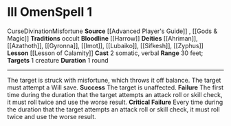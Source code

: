 ﻿---
actions: '[two-actions]'
area: null
bloodline: '[[DATABASE/sorcererbloodline/Harrow|Harrow]]'
component:
- Somatic
- Verbal
cost: null
deity:
- '[[DATABASE/deity/Ahriman|Ahriman]]'
- '[[DATABASE/deity/Azathoth|Azathoth]]'
- '[[DATABASE/deity/Gyronna|Gyronna]]'
- '[[DATABASE/deity/Imot|Imot]]'
- '[[DATABASE/deity/Lubaiko|Lubaiko]]'
- '[[DATABASE/deity/Sifkesh|Sifkesh]]'
- '[[DATABASE/deity/Zyphus|Zyphus]]'
domain: null
duration: 1 round
element: null
heighten: null
heighten_level: '1'
id: '696'
lesson: '[[DATABASE/witchlesson/Lesson of Calamity|Lesson of Calamity]]'
level: '1'
mystery: null
name: Ill Omen
patron_theme: null
range: 30 feet
rarity: Common
requirement: null
saving_throw: null
school: Divination
source: '[[DATABASE/source/Advanced Player''s Guide|Advanced Player''s Guide]]'
target: 1 creature
tradition:
- Occult
trait:
- '[[DATABASE/trait/Curse|Curse]]'
- '[[DATABASE/trait/Divination|Divination]]'
- '[[DATABASE/trait/Misfortune|Misfortune]]'
trigger: null
type: Spell

---
# Ill Omen<span class="item-type">Spell 1</span>

<span class="item-trait">Curse</span><span class="item-trait">Divination</span><span class="item-trait">Misfortune</span>
**Source** [[Advanced Player's Guide]] , [[Gods & Magic]] 
**Traditions** occult
**Bloodline** [[Harrow]]
**Deities** [[Ahriman]], [[Azathoth]], [[Gyronna]], [[Imot]], [[Lubaiko]], [[Sifkesh]], [[Zyphus]]
**Lesson** [[Lesson of Calamity]]
**Cast** <span class="action-icon">2</span> somatic, verbal
**Range** 30 feet; **Targets** 1 creature
**Duration** 1 round

---
The target is struck with misfortune, which throws it off balance. The target must attempt a Will save.
**Success** The target is unaffected.
**Failure** The first time during the duration that the target attempts an attack roll or skill check, it must roll twice and use the worse result.
**Critical Failure** Every time during the duration that the target attempts an attack roll or skill check, it must roll twice and use the worse result.